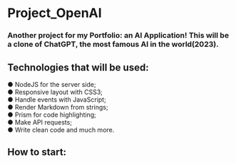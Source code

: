 # Project_OpenAI

### Another project for my Portfolio: an AI Application! This will be a clone of ChatGPT, the most famous AI in the world(2023).

## Technologies that will be used:

● NodeJS for the server side; <br />
● Responsive layout with CSS3; <br />
● Handle events with JavaScript; <br />
● Render Markdown from strings; <br />
● Prism for code highlighting; <br />
● Make API requests; <br />
● Write clean code and much more. <br />

## How to start:

